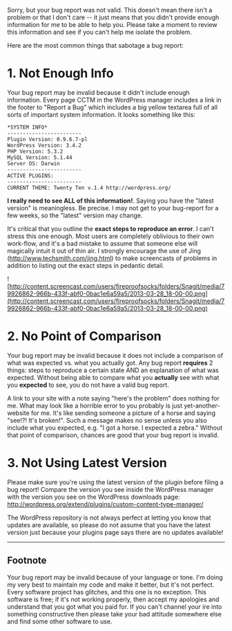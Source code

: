 Sorry, but your bug report was not valid.  This doesn't mean there isn't a problem or that I don't care -- it just means that you didn't provide enough information for me to be able to help you.  Please take a moment to review this information and see if you can't help me isolate the problem.

Here are the most common things that sabotage a bug report:



# 1. Not Enough Info #

Your bug report may be invalid because it didn't include enough information.  Every page CCTM in the WordPress manager includes a link in the footer to "Report a Bug" which includes a big yellow textarea full of all sorts of important system information. It looks something like this:

```
*SYSTEM INFO* 
------------------------ 
Plugin Version: 0.9.6.7-pl
WordPress Version: 3.4.2
PHP Version: 5.3.2
MySQL Version: 5.1.44
Server OS: Darwin
------------------------ 
ACTIVE PLUGINS: 
------------------------ 
CURRENT THEME: Twenty Ten v.1.4 http://wordpress.org/
```

**I really need to see ALL of this information!**.  Saying you have the "latest version" is meaningless.  Be precise.  I may not get to your bug-report for a few weeks, so the "latest" version may change.

It's critical that you outline the **exact steps to reproduce an error**.  I can't stress this one enough.  Most users are completely oblivious to their own work-flow, and it's a bad mistake to assume that someone else will magically intuit it out of thin air.  I strongly encourage the use of Jing (http://www.techsmith.com/jing.html) to make screencasts of problems in addition to listing out the exact steps in pedantic detail.


![http://content.screencast.com/users/fireproofsocks/folders/Snagit/media/79926862-966b-433f-abf0-0bac1e6a59a5/2013-03-28_18-00-00.png](http://content.screencast.com/users/fireproofsocks/folders/Snagit/media/79926862-966b-433f-abf0-0bac1e6a59a5/2013-03-28_18-00-00.png)

# 2. No Point of Comparison #

Your bug report may be invalid because it does not include a comparison of what was expected vs. what you actually got.  Any bug report **requires** 2 things: steps to reproduce a certain state AND an explanation of what was expected.  Without being able to compare what you **actually** see with what you **expected** to see, you do not have a valid bug report.

A link to your site with a note saying "here's the problem" does nothing for me.  What may look like a horrible error to you probably is just yet-another-website for me.  It's like sending someone a picture of a horse and saying "see!?! It's broken!".  Such a message makes no sense unless you also include what you expected, e.g. "I got a horse.  I expected a zebra."  Without that point of comparison, chances are good that your bug report is invalid.

# 3. Not Using Latest Version #

Please make sure you're using the latest version of the plugin before filing a bug report!  Compare the version you see inside the WordPress manager with the version you see on the WordPress downloads page: http://wordpress.org/extend/plugins/custom-content-type-manager/

The WordPress repository is not always perfect at letting you know that updates are available, so please do not assume that you have the latest version just because your plugins page says there are no updates available!


---


## Footnote ##

Your bug report may be invalid because of your language or tone. I'm doing my very best to maintain my code and make it better, but it's not perfect.  Every software project has glitches, and this one is no exception.  This software is free; if it's not working properly, then accept my apologies and understand that you got what you paid for. If you can't channel your ire into something constructive then please take your bad attitude somewhere else and find some other software to use.